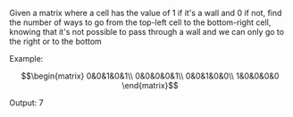 Given a matrix where a cell has the value of 1 if it's a wall and 0 if not, find the number of ways to go from the top-left cell to the bottom-right cell, knowing that it's not possible to pass through a wall and we can only go to the right or to the bottom

Example:

$$\begin{matrix}
0&0&1&0&1\\
0&0&0&0&1\\
0&0&1&0&0\\
1&0&0&0&0
\end{matrix}$$

Output: 7